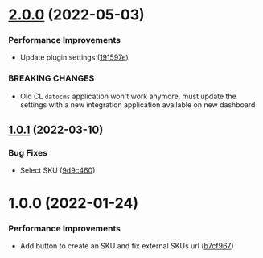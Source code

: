 # [2.0.0](https://github.com/commercelayer/dato-plugin/compare/v1.0.1...v2.0.0) (2022-05-03)


### Performance Improvements

* Update plugin settings ([191597e](https://github.com/commercelayer/dato-plugin/commit/191597e5f4f6299ae5eaa34059fe3aee85030a98))


### BREAKING CHANGES

* Old CL `datocms` application won't work anymore, must update the settings with a new integration application available on new dashboard

## [1.0.1](https://github.com/commercelayer/dato-plugin/compare/v1.0.0...v1.0.1) (2022-03-10)


### Bug Fixes

* Select SKU ([9d9c460](https://github.com/commercelayer/dato-plugin/commit/9d9c46052c3feb7590a22145e222e48c4be6c888))

# 1.0.0 (2022-01-24)


### Performance Improvements

* Add button to create an SKU and fix external SKUs url ([b7cf967](https://github.com/commercelayer/dato-plugin/commit/b7cf967f508f99f20e3285bc714b7fef5e46e595))
